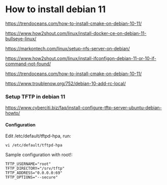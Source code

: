 # How to install debian 11


  https://trendoceans.com/how-to-install-cmake-on-debian-10-11/

  https://www.how2shout.com/linux/install-docker-ce-on-debian-11-bullseye-linux/
  
  https://markontech.com/linux/setup-nfs-server-on-debian/  

  https://www.how2shout.com/linux/install-ifconfigon-debian-11-or-10-if-command-not-found/
  
  https://trendoceans.com/how-to-install-cmake-on-debian-10-11/
  
  https://www.troublenow.org/752/debian-10-add-rc-local/
  
  ### Setup TFTP in debian 11
  
  https://www.cyberciti.biz/faq/install-configure-tftp-server-ubuntu-debian-howto/
  
  #### Configuration
  
Edit /etc/default/tftpd-hpa, run:

    vi /etc/default/tftpd-hpa

Sample configuration with root!:

    TFTP_USERNAME="root"
    TFTP_DIRECTORY="/srv/tftp"
    TFTP_ADDRESS="0.0.0.0:69"
    TFTP_OPTIONS="--secure"
